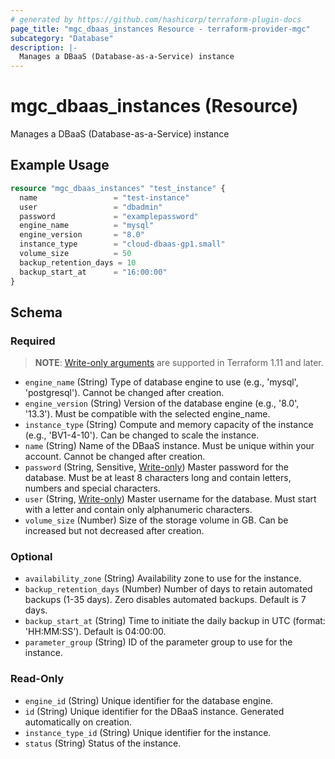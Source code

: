 ```yaml
---
# generated by https://github.com/hashicorp/terraform-plugin-docs
page_title: "mgc_dbaas_instances Resource - terraform-provider-mgc"
subcategory: "Database"
description: |-
  Manages a DBaaS (Database-as-a-Service) instance
---
```


# mgc_dbaas_instances (Resource)

Manages a DBaaS (Database-as-a-Service) instance

## Example Usage

```terraform
resource "mgc_dbaas_instances" "test_instance" {
  name                 = "test-instance"
  user                 = "dbadmin"
  password             = "examplepassword"
  engine_name          = "mysql"
  engine_version       = "8.0"
  instance_type        = "cloud-dbaas-gp1.small"
  volume_size          = 50
  backup_retention_days = 10
  backup_start_at      = "16:00:00"
}
```

<!-- schema generated by tfplugindocs -->
## Schema

### Required

> **NOTE**: [Write-only arguments](https://developer.hashicorp.com/terraform/language/resources/ephemeral#write-only-arguments) are supported in Terraform 1.11 and later.

- `engine_name` (String) Type of database engine to use (e.g., 'mysql', 'postgresql'). Cannot be changed after creation.
- `engine_version` (String) Version of the database engine (e.g., '8.0', '13.3'). Must be compatible with the selected engine_name.
- `instance_type` (String) Compute and memory capacity of the instance (e.g., 'BV1-4-10'). Can be changed to scale the instance.
- `name` (String) Name of the DBaaS instance. Must be unique within your account. Cannot be changed after creation.
- `password` (String, Sensitive, [Write-only](https://developer.hashicorp.com/terraform/language/resources/ephemeral#write-only-arguments)) Master password for the database. Must be at least 8 characters long and contain letters, numbers and special characters.
- `user` (String, [Write-only](https://developer.hashicorp.com/terraform/language/resources/ephemeral#write-only-arguments)) Master username for the database. Must start with a letter and contain only alphanumeric characters.
- `volume_size` (Number) Size of the storage volume in GB. Can be increased but not decreased after creation.

### Optional

- `availability_zone` (String) Availability zone to use for the instance.
- `backup_retention_days` (Number) Number of days to retain automated backups (1-35 days). Zero disables automated backups. Default is 7 days.
- `backup_start_at` (String) Time to initiate the daily backup in UTC (format: 'HH:MM:SS'). Default is 04:00:00.
- `parameter_group` (String) ID of the parameter group to use for the instance.

### Read-Only

- `engine_id` (String) Unique identifier for the database engine.
- `id` (String) Unique identifier for the DBaaS instance. Generated automatically on creation.
- `instance_type_id` (String) Unique identifier for the instance.
- `status` (String) Status of the instance.

